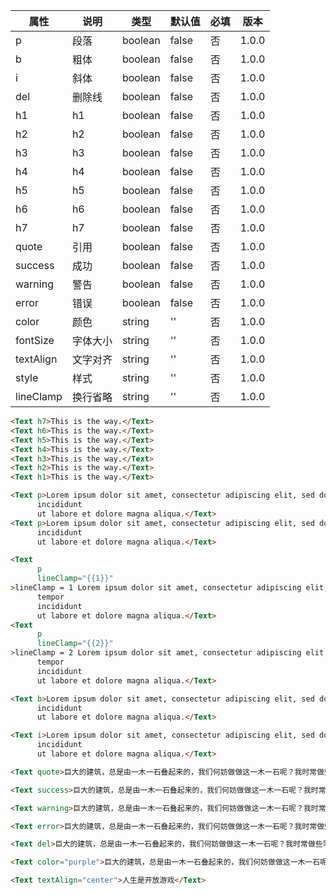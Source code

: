 | 属性 | 说明 | 类型 | 默认值 | 必填 | 版本 |
| - | - | - | - | - | - |
| p | 段落 | boolean | false | 否 | 1.0.0 |
| b | 粗体 | boolean | false | 否 | 1.0.0 |
| i | 斜体 | boolean | false | 否 | 1.0.0 |
| del | 删除线 | boolean | false | 否 | 1.0.0 |
| h1 | h1 | boolean | false | 否 | 1.0.0 |
| h2 | h2 | boolean | false | 否 | 1.0.0 |
| h3 | h3 | boolean | false | 否 | 1.0.0 |
| h4 | h4 | boolean | false | 否 | 1.0.0 |
| h5 | h5 | boolean | false | 否 | 1.0.0 |
| h6 | h6 | boolean | false | 否 | 1.0.0 |
| h7 | h7 | boolean | false | 否 | 1.0.0 |
| quote | 引用 | boolean | false | 否 | 1.0.0 |
| success | 成功 | boolean | false | 否 | 1.0.0 |
| warning | 警告 | boolean | false | 否 | 1.0.0 |
| error | 错误 | boolean | false | 否 | 1.0.0 |
| color | 颜色 | string | '' | 否 | 1.0.0 |
| fontSize | 字体大小 | string | '' | 否 | 1.0.0 |
| textAlign | 文字对齐 | string | '' | 否 | 1.0.0 |
| style | 样式 | string | '' | 否 | 1.0.0 |
| lineClamp | 换行省略 | string | '' | 否 | 1.0.0 |

<Title>标题</Title>

```html
<Text h7>This is the way.</Text>
<Text h6>This is the way.</Text>
<Text h5>This is the way.</Text>
<Text h4>This is the way.</Text>
<Text h3>This is the way.</Text>
<Text h2>This is the way.</Text>
<Text h1>This is the way.</Text>
```

<Title>段落</Title>

```html
<Text p>Lorem ipsum dolor sit amet, consectetur adipiscing elit, sed do eiusmod tempor
      incididunt
      ut labore et dolore magna aliqua.</Text>
<Text p>Lorem ipsum dolor sit amet, consectetur adipiscing elit, sed do eiusmod tempor
      incididunt
      ut labore et dolore magna aliqua.</Text>
```

<Title>换行省略</Title>

```html
<Text
      p
      lineClamp="{{1}}"
>lineClamp = 1 Lorem ipsum dolor sit amet, consectetur adipiscing elit, sed do eiusmod
      tempor
      incididunt
      ut labore et dolore magna aliqua.</Text>
<Text
      p
      lineClamp="{{2}}"
>lineClamp = 2 Lorem ipsum dolor sit amet, consectetur adipiscing elit, sed do eiusmod
      tempor
      incididunt
      ut labore et dolore magna aliqua.</Text>
```

<Title>粗体</Title>

```html
<Text b>Lorem ipsum dolor sit amet, consectetur adipiscing elit, sed do eiusmod tempor
      incididunt
      ut labore et dolore magna aliqua.</Text>
```

<Title>斜体</Title>

```html
<Text i>Lorem ipsum dolor sit amet, consectetur adipiscing elit, sed do eiusmod tempor
      incididunt
      ut labore et dolore magna aliqua.</Text>
```

<Title>引用</Title>

```html
<Text quote>巨大的建筑，总是由一木一石叠起来的，我们何妨做做这一木一石呢？我时常做些零碎事，就是为此。</Text>
```

<Title>成功</Title>

```html
<Text success>巨大的建筑，总是由一木一石叠起来的，我们何妨做做这一木一石呢？我时常做些零碎事，就是为此。</Text>
```

<Title>警告</Title>

```html
<Text warning>巨大的建筑，总是由一木一石叠起来的，我们何妨做做这一木一石呢？我时常做些零碎事，就是为此。</Text>
```

<Title>错误</Title>

```html
<Text error>巨大的建筑，总是由一木一石叠起来的，我们何妨做做这一木一石呢？我时常做些零碎事，就是为此。</Text>
```

<Title>删除线</Title>

```html
<Text del>巨大的建筑，总是由一木一石叠起来的，我们何妨做做这一木一石呢？我时常做些零碎事，就是为此。</Text>
```

<Title>设置颜色</Title>

```html
<Text color="purple">巨大的建筑，总是由一木一石叠起来的，我们何妨做做这一木一石呢？我时常做些零碎事，就是为此。</Text>
```

<Title>文字对齐</Title>

```html
<Text textAlign="center">人生是开放游戏</Text>
```